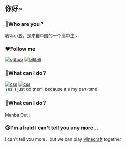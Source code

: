 ## 你好~
### 👋Who are you？
我叫小五，是来自中国的一个高中生~
### ❤Follow me
<a href="https://github.com/LittleFIve233"><img src="https://img.shields.io/badge/GitHub-black.svg" alt="github"></a>
<a href="https://space.bilibili.com/357635616"><img src="https://img.shields.io/badge/bilibili-pink.svg" alt="bilibili"></a>
### 🤔What can I do？
<a href="https://www.w3school.com.cn/html/index.asp"><img src="https://img.shields.io/badge/HTML-orange.svg" alt="css"></a> 
<a href="https://www.w3school.com.cn/css/index.asp"><img src="https://img.shields.io/badge/CSS-blue.svg" alt="css"></a><br />
Yes, I just do them, because it's my part-time
### 🤔What can I do？
Manba Out！
### 😢I'm afraid I can't tell you any more...
I can't tell you more，but we can play <a href="https://www.minecraft.net">Minecraft</a> together
